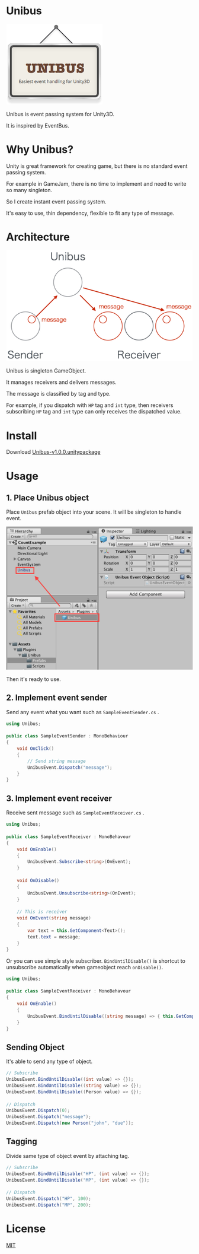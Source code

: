 # Unibus

![Unibus](./art/unibus.png)

Unibus is event passing system for Unity3D.

It is inspired by EventBus.

# Why Unibus?

Unity is great framework for creating game, but there is no standard event passing system.

For example in GameJam, there is no time to implement and need to write so many singleton.

So I create instant event passing system.

It's easy to use, thin dependency, flexible to fit any type of message.

# Architecture

![Unibus](./art/unibus_message_passing.png)

Unibus is singleton GameObject.

It manages receivers and delivers messages. 

The message is classified by tag and type.

For example, if you dispatch with `HP` tag and `int` type, then receivers subscribing `HP` tag and `int` type can only receives the dispatched value.

# Install

Download [Unibus-v1.0.0.unitypackage](https://github.com/mattak/Unibus/releases/download/1.0.0/Unibus-v1.0.0.unitypackage)

# Usage

## 1. Place Unibus object

Place `Unibus` prefab object into your scene.
It will be singleton to handle event.

![Place Unibus prefab](./art/place_unibus_prefab.png)

Then it's ready to use.

## 2. Implement event sender

Send any event what you want such as `SampleEventSender.cs` .

```csharp
using Unibus;

public class SampleEventSender : MonoBehaviour
{
    void OnClick()
    {
        // Send string message
        UnibusEvent.Dispatch("message");
    }
}
```

## 3. Implement event receiver

Receive sent message such as `SampleEventReceiver.cs` .

```csharp
using Unibus;

public class SampleEventReceiver : MonoBehavour
{
    void OnEnable()
    {
        UnibusEvent.Subscribe<string>(OnEvent);
    }

    void OnDisable()
    {
        UnibusEvent.Unsubscribe<string>(OnEvent);
    }

    // This is receiver
    void OnEvent(string message)
    {
        var text = this.GetComponent<Text>();
        text.text = message;
    }
}
```

Or you can use simple style subscriber.
`BindUntilDisable()` is shortcut to unsubscribe automatically when gameobject reach `onDisable()`.

```csharp
using Unibus;

public class SampleEventReceiver : MonoBehavour
{
    void OnEnable()
    {
        UnibusEvent.BindUntilDisable((string message) => { this.GetComponent<Text>().text = message; });
    }
}
```

## Sending Object

It's able to send any type of object.

```csharp
// Subscribe
UnibusEvent.BindUntilDisable((int value) => {});
UnibusEvent.BindUntilDisable((string value) => {});
UnibusEvent.BindUntilDisable((Person value) => {});

// Dispatch
UnibusEvent.Dispatch(0);
UnibusEvent.Dispatch("message");
UnibusEvent.Dispatch(new Person("john", "due"));
```

## Tagging

Divide same type of object event by attaching tag.

```csharp
// Subscribe
UnibusEvent.BindUntilDisable("HP", (int value) => {});
UnibusEvent.BindUntilDisable("MP", (int value) => {});

// Dispatch
UnibusEvent.Dispatch("HP", 100);
UnibusEvent.Dispatch("MP", 200);
```

# License

[MIT](./LICENSE.md)
